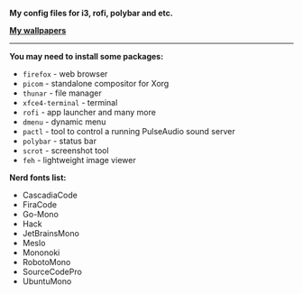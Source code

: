 **My config files for i3, rofi, polybar and etc.**

[**My wallpapers**](https://github.com/Lucifer25x/wallpapers)

<hr/>

**You may need to install some packages:**
* `firefox` - web browser
* `picom` - standalone compositor for Xorg
* `thunar` - file manager
* `xfce4-terminal` - terminal
* `rofi` - app launcher and many more
* `dmenu` - dynamic menu
* `pactl` - tool to control a running PulseAudio sound server 
* `polybar` - status bar
* `scrot` - screenshot tool
* `feh` - lightweight image viewer

**Nerd fonts list:**
* CascadiaCode
* FiraCode
* Go-Mono
* Hack
* JetBrainsMono
* Meslo
* Mononoki
* RobotoMono
* SourceCodePro
* UbuntuMono

